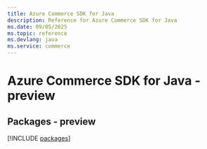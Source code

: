 ```yaml
---
title: Azure Commerce SDK for Java
description: Reference for Azure Commerce SDK for Java
ms.date: 09/05/2025
ms.topic: reference
ms.devlang: java
ms.service: commerce
---
```

# Azure Commerce SDK for Java - preview
## Packages - preview
[!INCLUDE [packages](commerce-index.md)]